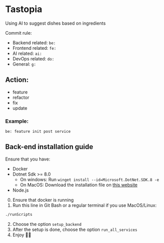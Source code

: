 # Tastopia

Using AI to suggest dishes based on ingredients

Commit rule:

-   Backend related: `be: `
-   Frontend related: `fe: `
-   AI related: `ai: `
-   DevOps related: `do: `
-   General: `g: `

## Action:

-   feature
-   refactor
-   fix
-   update

### Example:

`be: feature init post service`

## Back-end installation guide

Ensure that you have: 
- Docker
- Dotnet Sdk >= 8.0
  - On windows: Run `winget install --id=Microsoft.DotNet.SDK.8 -e`
  - On MacOS: Download the installation file on [this website](https://dotnet.microsoft.com/en-us/download/dotnet/8.0)
- Node.js

0. Ensure that docker is running
1. Run this line in Git Bash or a regular terminal if you use MacOS/Linux:
``` bash
./runScripts
```
2. Choose the option `setup_backend`
3. After the setup is done, choose the option `run_all_services`
4. Enjoy 💃✨
